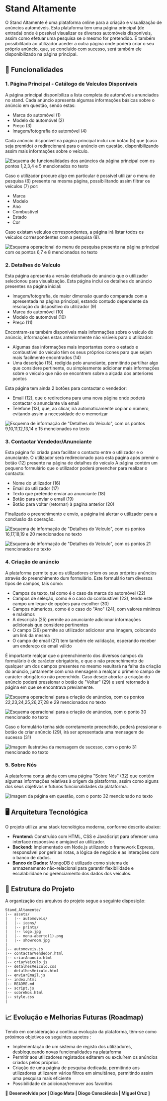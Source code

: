 <!-- Fazer a documentação do projeto aqui -->

# Stand Altamente

O Stand Altamente é uma plataforma online para a criação e visualização de anúncios automóveis. Esta plataforma tem uma página principal (de entrada) onde é possível visualizar os diversos automóveis disponíveis, assim como efetuar uma pesquisa se o mesmo for pretendido. É também possibilitado ao utilizador aceder a outra página onde poderá criar o seu próprio anúncio, que, se concluído com sucesso, será também ele disponibilizado na página principal.

## 📌 **Funcionalidades**

### 1. **Página Principal - Catálogo de Veículos Disponíveis**

A página principal disponibiliza a lista completa de automóveis anunciados no stand. Cada anúncio apresenta algumas informações básicas sobre o anúncio em questão, sendo estas:

- Marca do automóvel (1)
- Modelo do automóvel (2)
- Preço (3)
- Imagem/fotografia do automóvel (4)

Cada anúncio disponível na página principal inclui um botão (5) que (caso seja premido) o redirecionará para o anúncio em questão, disponibilizando assim mais informações sobre o veículo.

![Esquema de funcionalidades dos anúncios da página principal com os pontos 1,2,3,4 e 5 mencionados no texto](./assets/prints/pi1.jpg)

Caso o utilizador procure algo em particular é possível utilizar o menu de pesquisa (6) presente na mesma página, possibilitando assim filtrar os veículos (7) por:

- Marca
- Modelo
- Ano
- Combustível
- Estado
- Cor

Caso existam veículos correspondentes, a página irá listar todos os veículos correspondentes com a pesquisa (8).

![Esquema operacional do menu de pesquisa presente na página principal com os pontos 6,7 e 8 mencionados no texto](./assets/prints/pi2.jpg)

### 2. **Detalhes do Veículo**

Esta página apresenta a versão detalhada do anúncio que o utilizador selecionou para visualização. Esta página inclui os detalhes do anúncio presentes na página inicial:

- Imagem/fotografia, de maior dimensão quando comparada com a apresentada na página principal, estando contudo dependente da resolução do dispositivo do utilizador (9)
- Marca do automóvel (10)
- Modelo do automóvel (10)
- Preço (11)

Encontram-se também disponíveis mais informações sobre o veículo do anúncio, informações estas anteriormente não visíveis para o utilizador:

- Algumas das informações mais importantes como o estado e combustível do veículo têm os seus próprios ícones para que sejam mais facilmente encontrados (14)
- Uma descrição (15), redigida pelo anunciante, permitindo partilhar algo que considere pertinente, ou simplesmente adicionar mais informações sobre o veículo que não se encontrem sobre a alçada dos anteriores pontos

Esta página tem ainda 2 botões para contactar o vendedor:

- Email (12), que o redireciona para uma nova página onde poderá contactar o anunciante via email
- Telefone (13), que, ao clicar, irá automaticamente copiar o número, evitando assim a necessidade de o memorizar

![Esquema de informação de "Detalhes do Veículo", com os pontos 9,10,11,12,13,14 e 15 mencionados no texto](./assets/prints/dv.jpg)

### 3. **Contactar Vendedor/Anunciante**

Esta página foi criada para facilitar o contacto entre o utilizador e o anunciante.
O utilizador será redirecionado para esta página após premir o botão (12) presente na página de detalhes do veículo
A página contém um pequeno formulário que o utilizador poderá preencher para realizar o contacto:

- Nome do utilizador (16)
- Email do utilizador (17)
- Texto que pretende enviar ao anunciante (18)
- Botão para enviar o email (19)
- Botão para voltar (retornar) à pagina anterior (20)

Finalizado o preenchimento e envio, a página irá alertar o utilizador para a conclusão da operação.

![Esquema de informação de "Detalhes do Veículo", com os pontos 16,17,18,19 e 20 mencionados no texto](./assets/prints/cv1.jpg)

![Esquema de informação de "Detalhes do Veículo", com os pontos 21 mencionados no texto](./assets/prints/cv2.jpg)

### 4. **Criação de anúncio**

A plataforma permite que os utilizadores criem os seus próprios anúncios através do preenchimento dum formulário. Este formulário tem diversos tipos de campos, tais como:

- Campos de texto, tal como é o caso da marca do automóvel (22)
- Campos de seleção, como é o caso do combustível (23), tendo este campo um leque de opções para escolher (30)
- Campos númericos, como é o caso do "Ano" (24), com valores mínimos e máximos
- A descrição (25) permite ao anunciante adicionar informações adicionais que considere pertinentes
- O campo (26) permite ao utilizador adicionar uma imagem, colocando um link da mesma
- O campo de email (27) tem também ele validação, esperando receber um endereço de email válido

É importante realçar que o preenchimento dos diversos campos do formulário é de carácter obrigatório, e que o não preenchimento de qualquer um dos campos presentes no mesmo resultará na falha da criação do anúncio, juntamente com uma mensagem a realçar o primeiro campo de carácter obrigátorio não preenchido.
Caso deseje abortar a criação do anúncio poderá pressionar o botão de "Voltar" (29) e será retornado à página em que se encontrava previamente.

![Esquema operacional para a criação de anúncios, com os pontos 22,23,24,25,26,27,28 e 29 mencionados no texto](./assets/prints/ca1.jpg)

![Esquema operacional para a criação de anúncios, com o ponto 30 mencionado no texto](./assets/prints/ca2.jpg)

Caso o formulário tenha sido corretamente preenchido, poderá pressionar o botão de criar anúncio (29), irá ser apresentada uma mensagem de sucesso (31)

![Imagem ilustrativa da mensagem de sucesso, com o ponto 31 mencionado no texto](./assets/prints/ca3.jpg)

### 5. **Sobre Nós**

A plataforma conta ainda com uma página "Sobre Nós" (32) que contém algumas informações relativas à origem da plataforma, assim como alguns dos seus objetivos e futuros funcionalidades da plataforma.

![Imagem da página em questão, com o ponto 32 mencionado no texto](./assets/prints/sn.jpg)

## 🖥️ **Arquitetura Tecnológica**

O projeto utiliza uma stack tecnológica moderna, conforme descrito abaixo:

- **Frontend:** Construído com HTML, CSS e JavaScript para oferecer uma interface responsiva e amigável ao utilizador.
- **Backend:** Implementado em Node.js utilizando o framework Express, responsável por gerir as rotas, a lógica de negócio e as interações com o banco de dados.
- **Banco de Dados:** MongoDB é utilizado como sistema de armazenamento não-relacional para garantir flexibilidade e escalabilidade no gerenciamento dos dados dos veículos.

## 📁 **Estrutura do Projeto**

A organização dos arquivos do projeto segue a seguinte disposição:

```
Stand_Altamente/
|-- assets/
|   |-- automoveis/
|   |-- icons/
|   |-- prints/
|   |-- logo.jpg
|   |-- menu-aberto(1).png
|   |-- showroom.jpg
|
|-- automoveis.js
|-- contactarVendedor.html
|-- criarAnuncio.html
|-- criarVeiculo.js
|-- detalhesVeiculo.css
|-- detalhesVeiculo.html
|-- enviarEmail.js
|-- index.html
|-- README.md
|-- script.js
|-- sobreNos.html
|-- style.css
|
```

## 📈 **Evolução e Melhorias Futuras (Roadmap)**

Tendo em consideração a contínua evolução da plataforma, têm-se como próximos objetivos os seguintes aspetos :

- Implementação de um sistema de registo dos utilizadores, desbloqueando novas funcionalidades na plataforma
- Permitir aos utilizadores registados editarem ou excluírem os anúncios criados pelos próprios
- Criação de uma página de pesquisa dedicada, permitindo aos utilizadores utilizarem vários filtros em simultâneo, permitindo assim uma pesquisa mais eficiente
- Possibilidade de adicionar/remover aos favoritos

🚀 **Desenvolvido por [ Diogo Mata | Diogo Consciência | Miguel Cruz ]**
